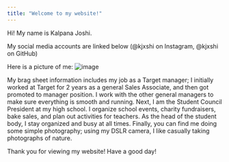 ```yaml
---
title: "Welcome to my website!"
---
```


Hi!
My name is Kalpana Joshi.

My social media accounts are linked below (@kjxshi on Instagram, @kjxshi on GitHub)

Here is a picture of me:
![image](https://user-images.githubusercontent.com/68155825/120473589-2daf8680-c375-11eb-81ae-a2bde391806b.png)

My brag sheet information includes my job as a Target manager; I initially worked at Target for 2 years as a general Sales Associate, and then got promoted to manager position. I work with the other general managers to make sure everything is smooth and running. Next, I am the Student Council President at my high school. I organize school events, charity fundraisers, bake sales, and plan out activities for teachers. As the head of the student body, I stay organized and busy at all times. Finally, you can find me doing some simple photography; using my DSLR camera, I like casually taking photographs of nature.

Thank you for viewing my website! Have a good day!
